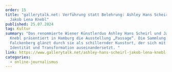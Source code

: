 ```yaml
---
order: 15
title: "gallerytalk.net: Verführung statt Belehrung: Ashley Hans Scheirl und
  Jakob Lena Knebl"
published: 25.07.2024
tag: Kultur
summary: "Das renommierte Wiener Künstlerduo Ashley Hans Scheirl und Jakob Lena
  Knebl präsentiert in Hamburg die Ausstellung „Passage“. Die Sammlung
  Falckenberg glänzt durch sie als schillernder Kunstort, der sich mit Körper,
  Identität und Transformation auseinandersetzt. "
link: https://www.gallerytalk.net/ashley-hans-scheirl-jakob-lena-knebl-sammlung-falckenberg-deichtorhallen/
categories:
  - online-journalismus
---
```

